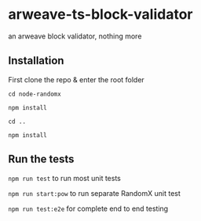 # arweave-ts-block-validator
an arweave block validator, nothing more

## Installation

First clone the repo & enter the root folder

`cd node-randomx`

`npm install`

`cd ..`

`npm install`


## Run the tests

`npm run test` to run most unit tests

`npm run start:pow` to run separate RandomX unit test

`npm run test:e2e` for complete end to end testing


